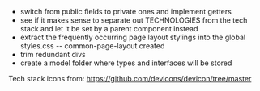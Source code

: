 - switch from public fields to private ones and implement getters
- see if it makes sense to separate out TECHNOLOGIES from the tech stack and let it be 
set by a parent component instead
- extract the frequently occurring page layout stylings into the global styles.css
  -- common-page-layout created
- trim redundant divs
- create a model folder where types and interfaces will be stored

Tech stack icons from:
https://github.com/devicons/devicon/tree/master
